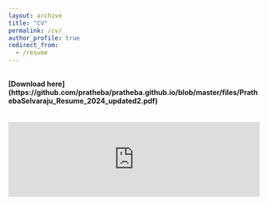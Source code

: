 ```yaml
---
layout: archive
title: "CV"
permalink: /cv/
author_profile: true
redirect_from:
  - /resume
---
```

<br>
<b>[Download here](https://github.com/pratheba/pratheba.github.io/blob/master/files/PrathebaSelvaraju_Resume_2024_updated2.pdf)</b><br>
<br>
<br>
<embed src="https://github.com/pratheba/pratheba.github.io/blob/master/files/Pratheba_Selvaraju_Resume_2024_updated2.pdf" type="application/pdf" width="100%">


<!-- Talks
======
   {% include base_path %}
  <ul>{% for post in site.talks %}
    {% include archive-single-talk-cv.html %}
  {% endfor %}</ul>
  
Teaching
======
  <ul>{% for post in site.teaching %}
    {% include archive-single-cv.html %}
  {% endfor %}</ul> -->
  
<!-- Service and leadership
======
* Currently signed in to 43 different slack teams -->
